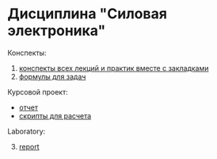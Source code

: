 # Дисциплина "Силовая электроника"

Конспекты:
1. [конспекты всех лекций и практик вместе с закладками](191020_PE_lectures.pdf)
2. [формулы для задач](formuly_dlya_zadach.pdf)

Курсовой проект:

- [отчет](course_work/report.pdf)
- [скрипты для расчета](course_work/scripts/)

Laboratory:

3. [report](labs/3/SE_3.pdf)
